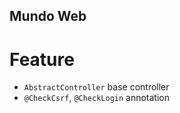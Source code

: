 Mundo Web
---

# Feature
- `AbstractController` base controller
- `@CheckCsrf`, `@CheckLogin` annotation